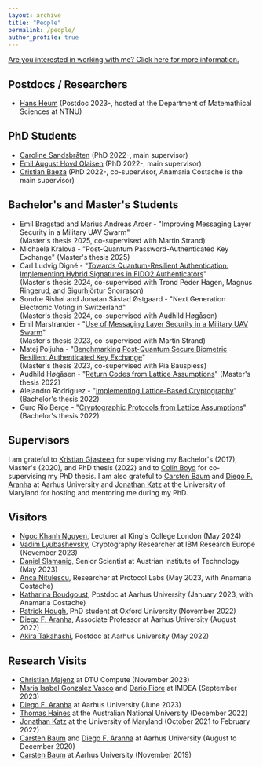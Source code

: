 ```yaml
---
layout: archive
title: "People"
permalink: /people/
author_profile: true
---
```


[Are you interested in working with me? Click here for more information.](https://tjerandsilde.no/collaboration)

## Postdocs / Researchers

- [Hans Heum](https://www.ntnu.edu/employees/hans.heum) (Postdoc 2023-, hosted at the Department of Matemathical Sciences at NTNU)

## PhD Students

- [Caroline Sandsbråten](https://www.ntnu.edu/employees/caroline.sandsbraten) (PhD 2022-, main supervisor)
- [Emil August Hovd Olaisen](https://www.ntnu.edu/employees/emil.august.olaisen) (PhD 2022-, main supervisor)
- [Cristian Baeza](https://www.ntnu.edu/employees/cristian.baeza) (PhD 2022-, co-supervisor, Anamaria Costache is the main supervisor)

## Bachelor's and Master's Students

- Emil Bragstad and Marius Andreas Arder - "Improving Messaging Layer Security in a Military UAV Swarm"  
(Master's thesis 2025, co-supervised with Martin Strand)
- Michaela Kralova - "Post-Quantum Password-Authenticated Key Exchange" (Master's thesis 2025)
- Carl Ludvig Digné - "[Towards Quantum-Resilient Authentication: Implementing Hybrid Signatures in FIDO2 Authenticators](https://tjerandsilde.no/files/Ludvig.pdf)"  
(Master's thesis 2024, co-supervised with Trond Peder Hagen, Magnus Ringerud, and Sigurhjörtur Snorrason)
- Sondre Rishøi and Jonatan Såstad Østgaard - "Next Generation Electronic Voting in Switzerland"  
(Master's thesis 2024, co-supervised with Audhild Høgåsen)
- Emil Marstrander - "[Use of Messaging Layer Security in a Military UAV Swarm](https://tjerandsilde.no/files/EmilM.pdf)"  
(Master's thesis 2023, co-supervised with Martin Strand)
- Matej Poljuha - "[Benchmarking Post-Quantum Secure Biometric Resilient Authenticated Key Exchange](https://tjerandsilde.no/files/Matej.pdf)"  
(Master's thesis 2023, co-supervised with Pia Bauspiess)
- Audhild Høgåsen - "[Return Codes from Lattice Assumptions](https://tjerandsilde.no/files/Audhild-master-thesis.pdf)" (Master's thesis 2022)
- Alejandro Rodriguez - "[Implementing Lattice-Based Cryptography](https://ntnuopen.ntnu.no/ntnu-xmlui/handle/11250/3009053)" (Bachelor's thesis 2022)
- Guro Rio Berge - "[Cryptographic Protocols from Lattice Assumptions](https://ntnuopen.ntnu.no/ntnu-xmlui/handle/11250/3009054)" (Bachelor's thesis 2022)

## Supervisors

I am grateful to [Kristian Gjøsteen](https://www.ntnu.edu/employees/kristian.gjosteen) for supervising my Bachelor's (2017), Master's (2020), and PhD thesis (2022) and to [Colin Boyd](https://scholar.google.no/citations?user=CIfBKmMAAAAJ) for co-supervising my PhD thesis. I am also grateful to [Carsten Baum](http://carstenbaum.com) and [Diego F. Aranha](https://dfaranha.github.io) at Aarhus University and [Jonathan Katz](https://www.cs.umd.edu/~jkatz) at the University of Maryland for hosting and mentoring me during my PhD.

## Visitors

- [Ngoc Khanh Nguyen](https://www.kcl.ac.uk/people/ngoc-khanh-nguyen), Lecturer at King's College London (May 2024)
- [Vadim Lyubashevsky](https://research.ibm.com/people/vadim-lyubashevsky), Cryptography Researcher at IBM Research Europe (November 2023)
- [Daniel Slamanig](https://danielslamanig.info), Senior Scientist at Austrian Institute of Technology (May 2023)
- [Anca Nitulescu](https://www.di.ens.fr/~nitulesc), Researcher at Protocol Labs (May 2023, with Anamaria Costache)
- [Katharina Boudgoust](https://katinkabou.github.io), Postdoc at Aarhus University (January 2023, with Anamaria Costache)
- [Patrick Hough](https://www.patrick-hough.com), PhD student at Oxford University (November 2022)
- [Diego F. Aranha](https://dfaranha.github.io), Associate Professor at Aarhus University (August 2022)
- [Akira Takahashi](https://akiratk0355.github.io), Postdoc at Aarhus University (May 2022)

## Research Visits

- [Christian Majenz](https://www.christianmajenz.info/about-me.html) at DTU Compute (November 2023)
- [Maria Isabel Gonzalez Vasco](https://sites.google.com/site/maribelurjc) and [Dario Fiore](https://www.dariofiore.it) at IMDEA (September 2023) 
- [Diego F. Aranha](https://dfaranha.github.io) at Aarhus University (June 2023)
- [Thomas Haines](https://cecc.anu.edu.au/people/thomas-haines) at the Australian National University (December 2022)
- [Jonathan Katz](https://www.cs.umd.edu/~jkatz) at the University of Maryland (October 2021 to February 2022)
- [Carsten Baum](http://carstenbaum.com) and [Diego F. Aranha](https://dfaranha.github.io) at Aarhus University (August to December 2020)
- [Carsten Baum](http://carstenbaum.com) at Aarhus University (November 2019)
